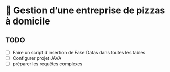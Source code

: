 # 🍕 Gestion d’une entreprise de pizzas à domicile


## TODO

- [ ] Faire un script d'insertion de Fake Datas dans toutes les tables
- [ ] Configurer projet JAVA
- [ ] préparer les requêtes complexes
